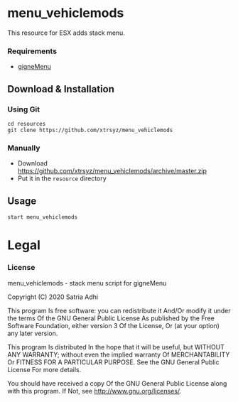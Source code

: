 # menu_vehiclemods

This resource for ESX adds stack menu.

### Requirements
  * [gigneMenu](https://github.com/xtrsyz/gigneMenu)

## Download & Installation

### Using Git
```
cd resources
git clone https://github.com/xtrsyz/menu_vehiclemods
```

### Manually
- Download https://github.com/xtrsyz/menu_vehiclemods/archive/master.zip
- Put it in the `resource` directory


## Usage
```
start menu_vehiclemods
```

# Legal
### License
menu_vehiclemods - stack menu script for gigneMenu

Copyright (C) 2020 Satria Adhi

This program Is free software: you can redistribute it And/Or modify it under the terms Of the GNU General Public License As published by the Free Software Foundation, either version 3 Of the License, Or (at your option) any later version.

This program Is distributed In the hope that it will be useful, but WITHOUT ANY WARRANTY; without even the implied warranty Of MERCHANTABILITY Or FITNESS FOR A PARTICULAR PURPOSE. See the GNU General Public License For more details.

You should have received a copy Of the GNU General Public License along with this program. If Not, see http://www.gnu.org/licenses/.